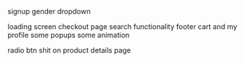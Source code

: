 signup gender dropdown
<!-- adding login/signup functionality -->
loading screen
checkout page
search functionality
footer
cart and my profile
some popups
some animation

radio btn shit on product details page
